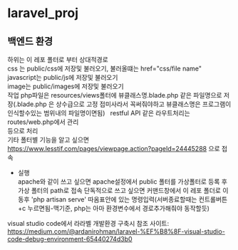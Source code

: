 # laravel_proj
백엔드 환경
--------------
하위는 이 레포 폴터로 부터 상대적경로  
css 는  public/css에 저장및 불러오기, 불러올떄는 href="css/file name"  
javascript는 public/js에 저장및 불러오기  
image는 public/images에 저장및 불러오기  
작업 php파일은 resources/views폴터에 뷰클래스명.blade.php 같은 파일명으로 저장(.blade.php 은 상수급으로 고정 접미사라서 꼭써줘야하고 뷰클래스명은 프로그램이 인식할수있는 범위내의 파일명이면됨)  
restful API 같은 라우트처리는 routes/web.php에서 관리  
등으로 처리  
기타 폴터별 기능을 알고 싶으면 https://www.lesstif.com/pages/viewpage.action?pageId=24445288 으로 접속  
  
* 실행  
apache와 같이 쓰고 싶으면 apache설정에서 public 폴터를 가상폴터로 등록 후 가상 폴터의 path로 접속
단독적으로 쓰고 싶으면 커맨드창에서 이 레포 폴더로 이동후 'php artisan serve' 따옴표안에 있는 명령입력(서버종료할때는 컨트롤버튼+c 누르면됨-맥기준, php는 아마 환경변수에서 경로추가해줘야 동작할듯)  
  
  
visual studio code에서 라라벨 개발환경 구축시 참조 사이트: https://medium.com/@ardanirohman/laravel-%EF%B8%8F-visual-studio-code-debug-environment-65440274d3b0
